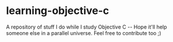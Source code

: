learning-objective-c
====================

A repository of stuff I do while I study Objective C -- Hope it'll help someone else in a parallel universe. Feel free to contribute too ;)